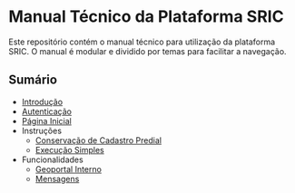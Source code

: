 # Manual Técnico da Plataforma SRIC

Este repositório contém o manual técnico para utilização da plataforma SRIC. O manual é modular e dividido por temas para facilitar a navegação.

## Sumário
- [Introdução](introducao.md)
- [Autenticação](autenticacao.md)
- [Página Inicial](pagina-inicial.md)
- Instruções
  - [Conservação de Cadastro Predial](instrucoes/conservacao.md)
  - [Execução Simples](instrucoes/execucao-simples.md)
- Funcionalidades
  - [Geoportal Interno](funcionalidades/geoportal.md)
  - [Mensagens](funcionalidades/mensagens.md)
